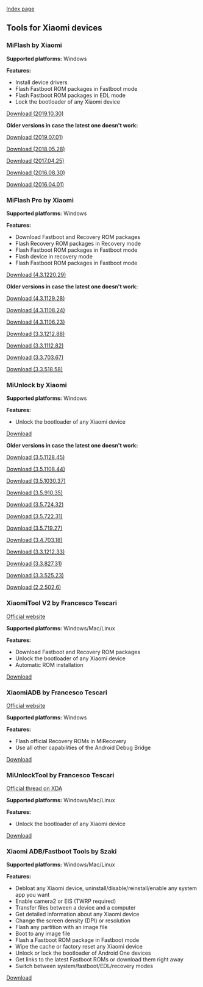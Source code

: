 [Index page](../)

## Tools for Xiaomi devices

### MiFlash by Xiaomi

**Supported platforms:** Windows

**Features:**

* Install device drivers
* Flash Fastboot ROM packages in Fastboot mode
* Flash Fastboot ROM packages in EDL mode
* Lock the bootloader of any Xiaomi device

[Download (2019.10.30)](https://mega.nz/#!4wBUVC5Y!I97kVHY0ymlYsn5wT5CO286hZSDFraDKH-bOHWr_76A)

**Older versions in case the latest one doesn't work:**

[Download (2019.07.01)](https://download.appmifile.com/images/2019/07/01/09cdc3a7-5a11-42aa-81f4-be27fe12ce80.msi)

[Download (2018.05.28)](http://bigota.d.miui.com/tools/MiFlash2018-5-28-0.zip)

[Download (2017.04.25)](http://api.en.miui.com/url/MiFlashTool)

[Download (2016.08.30)](https://drive.google.com/open?id=0B9wtW2KGOf0RV0F1bnVmYmNFZGM)

[Download (2016.04.01)](https://drive.google.com/open?id=0B9wtW2KGOf0RaERVZXFtaGxfZ2s)

### MiFlash Pro by Xiaomi

**Supported platforms:** Windows

**Features:**

* Download Fastboot and Recovery ROM packages
* Flash Recovery ROM packages in Recovery mode
* Flash Fastboot ROM packages in Fastboot mode
* Flash device in recovery mode
* Flash Fastboot ROM packages in Fastboot mode

[Download (4.3.1220.29)](http://xiaomi-miui-ota-3rdrom.ks3-cn-beijing.ksyun.com/rom/u1106245679/4.3.1220.29/miflash_pro-4.3.1220.29.zip)

**Older versions in case the latest one doesn't work:**

[Download (4.3.1129.28)](http://xiaomi-miui-ota-3rdrom.ks3-cn-beijing.ksyun.com/rom/u1106245679/4.3.1129.28/miflash_pro-en-4.3.1129.28.zip)

[Download (4.3.1108.24)](http://xiaomi-miui-ota-3rdrom.ks3-cn-beijing.ksyun.com/rom/u1106245679/4.3.1108.24/miflash_pro-en-4.3.1108.24.zip)

[Download (4.3.1106.23)](http://xiaomi-miui-ota-3rdrom.ks3-cn-beijing.ksyun.com/rom/u1106245679/4.3.1106.23/miflash_pro-en-4.3.1106.23.zip)

[Download (3.3.1212.88)](https://drive.google.com/file/d/15eSeySg4JPtO6FAbf8q7PSM67tEHb9Ht/view)

[Download (3.3.1112.82)](http://xiaomi-miui-ota-3rdrom.ks3-cn-beijing.ksyun.com/rom/u1106245679/3.3.1112.82/miflash_pro-en-3.3.1112.82.zip)

[Download (3.3.703.67)](https://mega.nz/#!zoIizCQJ!ojy5kaeV4JkEYOXyrNGABTPDbEwCWme6YSf8I9bCPuY)

[Download (3.3.518.58)](http://xiaomi-miui-ota-3rdrom.ks3-cn-beijing.ksyun.com/rom/u265827351/3.3.518.58/miflash_pro-3.3.518.58.zip)

### MiUnlock by Xiaomi

**Supported platforms:** Windows

**Features:**

* Unlock the bootloader of any Xiaomi device

[Download](http://en.miui.com/unlock/download_en.html)

**Older versions in case the latest one doesn't work:**

[Download (3.5.1128.45)](http://xiaomi-miui-ota-3rdrom.ks3-cn-beijing.ksyun.com/rom/u1106245679/3.5.1128.45/miflash_unlock-en-3.5.1128.45.zip)

[Download (3.5.1108.44)](http://xiaomi-miui-ota-3rdrom.ks3-cn-beijing.ksyun.com/rom/u1106245679/3.5.1108.44/miflash_unlock-en-3.5.1108.44.zip)

[Download (3.5.1030.37)](http://xiaomi-miui-ota-3rdrom.ks3-cn-beijing.ksyun.com/rom/u1106245679/3.5.1030.37/miflash_unlock-en-3.5.1030.37.zip)

[Download (3.5.910.35)](http://xiaomi-miui-ota-3rdrom.ks3-cn-beijing.ksyun.com/rom/u1106245679/3.5.910.35/miflash_unlock-en-3.5.910.35.zip)

[Download (3.5.724.32)](http://miuirom.xiaomi.com/rom/u1106245679/3.5.724.32/miflash_unlock-en-3.5.724.32.zip)

[Download (3.5.722.31)](http://xiaomi-miui-ota-3rdrom.ks3-cn-beijing.ksyun.com/rom/u1106245679/3.5.722.31/miflash_unlock-en-3.5.722.31.zip)

[Download (3.5.719.27)](http://miuirom.xiaomi.com/rom/u1106245679/3.5.719.27/miflash_unlock-en-3.5.719.27.zip)

[Download (3.4.703.18)](http://miuirom.xiaomi.com/rom/u1106245679/3.4.703.18/miflash_unlock-en-3.4.703.18.zip)

[Download (3.3.1212.33)](http://miuirom.xiaomi.com/rom/u1106245679/3.3.1212.33/miflash_unlock-en-3.3.1212.33.zip)

[Download (3.3.827.31)](http://miuirom.xiaomi.com/rom/u1106245679/3.3.827.31/miflash_unlock-en-3.3.827.31.zip)

[Download (3.3.525.23)](http://xiaomi-miui-ota-3rdrom.ks3-cn-beijing.ksyun.com/rom/u265827351/3.3.525.23/miflash_unlock-en-3.3.525.23.zip)

[Download (2.2.502.6)](http://miuirom.xiaomi.com/rom/u265827351/2.2.502.6/miflash_unlock-en-2.2.502.6.zip)

### XiaomiTool V2 by Francesco Tescari

[Official website](https://www.xiaomitool.com/V2/)

**Supported platforms:** Windows/Mac/Linux

**Features:**

* Download Fastboot and Recovery ROM packages
* Unlock the bootloader of any Xiaomi device
* Automatic ROM installation

[Download](https://www.xiaomitool.com/V2/latest)

### XiaomiADB by Francesco Tescari

[Official website](http://www.xiaomitool.com/adb)

**Supported platforms:** Windows

**Features:**

* Flash official Recovery ROMs in MiRecovery
* Use all other capabilities of the Android Debug Bridge

[Download](http://www.xiaomitool.com/latestadb)

### MiUnlockTool by Francesco Tescari

[Official thread on XDA](https://forum.xda-developers.com/android/software-hacking/tool-miunlocktool-unlock-bootloader-t3782444)

**Supported platforms:** Windows/Mac/Linux

**Features:**

* Unlock the bootloader of any Xiaomi device

[Download](http://xiaomitool.com/latestmut)

### Xiaomi ADB/Fastboot Tools by Szaki

**Supported platforms:** Windows/Mac/Linux

**Features:**

* Debloat any Xiaomi device, uninstall/disable/reinstall/enable any system app you want
* Enable camera2 or EIS (TWRP required)
* Transfer files between a device and a computer
* Get detailed information about any Xiaomi device
* Change the screen density (DPI) or resolution
* Flash any partition with an image file
* Boot to any image file
* Flash a Fastboot ROM package in Fastboot mode
* Wipe the cache or factory reset any Xiaomi device
* Unlock or lock the bootloader of Android One devices
* Get links to the latest Fastboot ROMs or download them right away
* Switch between system/fastboot/EDL/recovery modes

[Download](https://szaki.github.io/XiaomiADBFastbootTools/)
